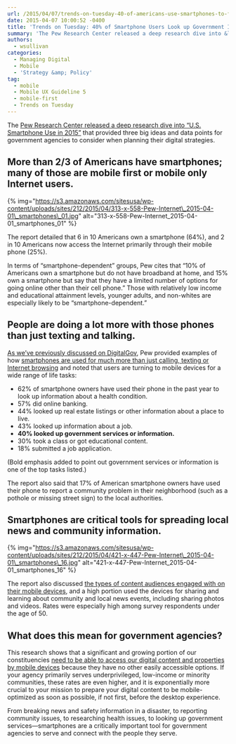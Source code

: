 ```yaml
---
url: /2015/04/07/trends-on-tuesday-40-of-americans-use-smartphones-to-find-government-information/
date: 2015-04-07 10:00:52 -0400
title: 'Trends on Tuesday: 40% of Smartphone Users Look up Government Information'
summary: 'The Pew Research Center released a deep research dive into &ldquo;U.S. Smartphone Use in 2015&rdquo; that provided three big ideas and data points for government agencies to consider when planning their digital strategies. More than 2/3 of Americans have smartphones; many of those are mobile first or mobile only Internet users. The'
authors:
  - wsullivan
categories:
  - Managing Digital
  - Mobile
  - 'Strategy &amp; Policy'
tag:
  - mobile
  - Mobile UX Guideline 5
  - mobile-first
  - Trends on Tuesday
---
```


The [Pew Research Center released a deep research dive into “U.S. Smartphone Use in 2015”](http://www.pewinternet.org/2015/04/01/us-smartphone-use-in-2015/) that provided three big ideas and data points for government agencies to consider when planning their digital strategies.

## More than 2/3 of Americans have smartphones; many of those are mobile first or mobile only Internet users.

{% img="https://s3.amazonaws.com/sitesusa/wp-content/uploads/sites/212/2015/04/313-x-558-Pew-Internet\_2015-04-01\_smartphones\_01.jpg" alt="313-x-558-Pew-Internet\_2015-04-01\_smartphones\_01" %}

The report detailed that 6 in 10 Americans own a smartphone (64%), and 2 in 10 Americans now access the Internet primarily through their mobile phone (25%).

In terms of “smartphone-dependent” groups, Pew cites that “10% of Americans own a smartphone but do not have broadband at home, and 15% own a smartphone but say that they have a limited number of options for going online other than their cell phone.&#8221; Those with relatively low income and educational attainment levels, younger adults, and non-whites are especially likely to be “smartphone-dependent.”

## People are doing a lot more with those phones than just texting and talking.

[As we’ve previously discussed on DigitalGov](https://www.WHATEVER/2015/03/10/trends-on-tuesday-more-time-consuming-complex-tasks-on-mobile-platforms/), Pew provided examples of how [smartphones are used for much more than just calling, texting or Internet browsing](http://www.pewinternet.org/2015/04/01/chapter-two-usage-and-attitudes-toward-smartphones/) and noted that users are turning to mobile devices for a wide range of life tasks:

  * 62% of smartphone owners have used their phone in the past year to look up information about a health condition.
  * 57% did online banking.
  * 44% looked up real estate listings or other information about a place to live.
  * 43%  looked up information about a job.
  * **40% looked up government services or information.**
  * 30% took a class or got educational content.
  * 18% submitted a job application.

(Bold emphasis added to point out government services or information is one of the top tasks listed.)

The report also said that 17% of American smartphone owners have used their phone to report a community problem in their neighborhood (such as a pothole or missing street sign) to the local authorities.

## Smartphones are critical tools for spreading local news and community information.

{% img="https://s3.amazonaws.com/sitesusa/wp-content/uploads/sites/212/2015/04/421-x-447-Pew-Internet\_2015-04-01\_smartphones\_16.jpg" alt="421-x-447-Pew-Internet\_2015-04-01\_smartphones\_16" %}

The report also discussed [the types of content audiences engaged with on their mobile devices](http://www.pewinternet.org/2015/04/01/u-s-smartphone-use-in-2015/pi_2015-04-01_smartphones_16/), and a high portion used the devices for sharing and learning about community and local news events, including sharing photos and videos. Rates were especially high among survey respondents under the age of 50.

## What does this mean for government agencies?

This research shows that a significant and growing portion of our constituencies [need to be able to access our digital content and properties by mobile devices](https://www.WHATEVER/2015/03/31/trends-on-tuesday-smartphone-market-growth-makes-mobile-friendly-a-must/ "Trends on Tuesday: Smartphone Market Growth Makes Mobile-Friendly a Must") because they have no other easily accessible options. If your agency primarily serves underprivileged, low-income or minority communities, these rates are even higher, and it is exponentially more crucial to your mission to prepare your digital content to be mobile-optimized as soon as possible, if not first, before the desktop experience.

From breaking news and safety information in a disaster, to reporting community issues, to researching health issues, to looking up government services—smartphones are a critically important tool for government agencies to serve and connect with the people they serve.